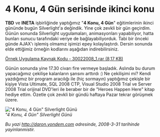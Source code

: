 # 4 Konu, 4 Gün serisinde ikinci konu 

**TBD** ve **INETA** işbirliğinde yaptığımız "**4 Konu, 4 Gün**"
eğitimlerinin ikinci gününde bugün Silverlight'a değindik. Yine çok
zevkli bir gün geçirdim. Günün sonunda Silverlight uygulamaları,
animasyonları yapabiliyor, hatta bunları sunucu tarafındaki veriye de
bağlayabiliyorduk. Tabi bir önceki günde AJAX'ı işlemiş olmamız işimizi
epey kolaylaştırdı. Dersin sonunda elde ettiğimiz örneğin kodlarını
aşağıdan indirebilirsiniz.

[Örnek Uygulama Kaynak Kodu - 30022008\_1.rar (8,17
KB)](media/4_Konu_4_Gun_serisinde_ikinci_konu_Silverlight/30022008_1.rar)

Günün sonunda yine 17.30 civarı fire vermeye başladık. Aslında bu durum
yapacağımız çekilişe kalanların şansını arttırdı :) Ne çekilişimi mi?
Kendi yazdığımız bir program aracılığı ile (hiç sormayın) yaptığımız
çekişle bir kişiye Vista Ultimate, SQL 2008 CTP, Visual Studio 2008
Trial ve Server 2008 Trial orijinal DVD'leri ile beraber bir de "Heroes
Happen Here" kitap hediye ettim. Özetle çok zevkli bir gündü haftaya
Pazar tekrar görüşmek üzere.

!["4 Konu, 4 Gün" Silverlight
Günü](../media/4_Konu_4_Gun_serisinde_ikinci_konu_Silverlight/30023008_2.jpg)\
*"4 Konu, 4 Gün" Silverlight Günü*


*Bu yazi http://daron.yondem.com adresinde, 2008-3-31 tarihinde yayinlanmistir.*
